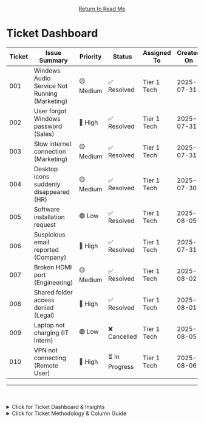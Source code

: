 <p align="center">
  <a href="/README.MD">Return to Read Me</a> 
</p>

# Ticket Dashboard

| Ticket | Issue Summary                                 | Priority  | Status         | Assigned To | Created On | Resolution Date | Time to Resolve | Link                                 |
| ------ | --------------------------------------------- | --------- | -------------- | ----------- | ---------- | --------------- | --------------- | ------------------------------------ |
| 001    | Windows Audio Service Not Running (Marketing) | 🟡 Medium | ✅ Resolved    | Tier 1 Tech | 2025-07-31 | 2025-08-01      | 1 day           | [View](tickets/ticket-001/README.md) |
| 002    | User forgot Windows password (Sales)          | 🔴 High   | ✅ Resolved    | Tier 1 Tech | 2025-07-31 | 2025-08-01      | 1 day           | [View](tickets/ticket-002/README.md) |
| 003    | Slow internet connection (Marketing)          | 🟡 Medium | ✅ Resolved    | Tier 1 Tech | 2025-07-31 | 2025-08-03      | 3 days          | [View](tickets/ticket-003/README.md) |
| 004    | Desktop icons suddenly disappeared (HR)       | 🟡 Medium | ✅ Resolved    | Tier 1 Tech | 2025-07-30 | 2025-08-04      | 5 days          | [View](tickets/ticket-004/README.md) |
| 005    | Software installation request                 | 🟢 Low    | ✅ Resolved    | Tier 1 Tech | 2025-08-05 | 2025-08-06      | 1 day           | [View](tickets/ticket-005/README.md) |
| 006    | Suspicious email reported (Company)           | 🔴 High   | ✅ Resolved    | Tier 1 Tech | 2025-07-31 | 2025-08-02      | 2 days          | [View](tickets/ticket-006/README.md) |
| 007    | Broken HDMI port (Engineering)                | 🟡 Medium | ✅ Resolved    | Tier 1 Tech | 2025-08-02 | 2025-08-05      | 3 days          | [View](tickets/ticket-007/README.md) |
| 008    | Shared folder access denied (Legal)           | 🔴 High   | ✅ Resolved    | Tier 1 Tech | 2025-08-01 | 2025-08-02      | 1 day           | [View](tickets/ticket-008/README.md) |
| 009    | Laptop not charging (IT Intern)               | 🟢 Low    | ❌ Cancelled   | Tier 1 Tech | 2025-08-05 | —               | —               | [View](tickets/ticket-009/README.md) |
| 010    | VPN not connecting (Remote User)              | 🔴 High   | ⏳ In Progress | Tier 1 Tech | 2025-08-06 | —               | —               | [View](tickets/ticket-010/README.md) |

---

<br>
<br>
<details>
<summary>Click for Ticket Dashboard & Insights</summary>
<br>

## Quick Access to Tickets

- [Ticket 001](tickets/ticket-001/README.md)
- [Ticket 002](tickets/ticket-002/README.md)
- [Ticket 003](tickets/ticket-003/README.md)
- [Ticket 004](tickets/ticket-004/README.md)
- [Ticket 005](tickets/ticket-005/README.md)
- [Ticket 006](tickets/ticket-006/README.md)
- [Ticket 007](tickets/ticket-007/README.md)
- [Ticket 008](tickets/ticket-008/README.md)
- [Ticket 009](tickets/ticket-009/README.md)
- [Ticket 010](tickets/ticket-010/README.md)

---

## Ticket Summary

- 🎫 Total Tickets: 10
- ✅ Resolved: 8
- ⏳ In Progress: 1
- ❌ Cancelled: 1
- ✅ Resolution Rate: 80%

Tickets were prioritized and resolved according to industry-standard help desk practices.

---

<br>
<br>
</details>

<details>
<summary>Click for Ticket Methodology & Column Guide</summary>
<br>

## Ticket Handling Methodology

This project simulates a real-world IT Help Desk workflow.  
All support tickets were prioritized and resolved based on business impact and urgency:

- 🔴 **High Priority**: Security breaches, login issues, BSOD, VPN — addressed immediately.
- 🟡 **Medium Priority**: Slow network, hardware damage — scheduled after critical issues.
- 🟢 **Low Priority**: Software requests, non-urgent tasks — resolved when possible.

Each ticket was reviewed and resolved independently, following realistic troubleshooting procedures.

For ticket details, view each linked `README.md` file from the [Ticket Dashboard](#-it-help-desk-ticket-dashboard).

---

## Column Descriptions

| **Column**        | **Description**                                                                                                                   |
| ----------------- | --------------------------------------------------------------------------------------------------------------------------------- |
| `Ticket`          | Unique ticket ID with a status emoji for quick visual identification.                                                             |
| `Issue Summary`   | A concise summary of the user-reported problem, often including the affected department or role.                                  |
| `Priority`        | The urgency level of the issue:<br>🔴 High, 🟡 Medium, 🟢 Low — helps determine the order of resolution based on business impact. |
| `Status`          | Current state of the ticket:<br>✅ Resolved, ⏳ In Progress, ❌ Cancelled.                                                        |
| `Assigned To`     | Name or role of the technician who handled the issue.                                                                             |
| `Created On`      | The date the ticket was submitted by the user.                                                                                    |
| `Resolution Date` | The date the issue was resolved and marked complete.                                                                              |
| `Time to Resolve` | Total time (in days) it took to fix the issue — good metric for efficiency and SLA tracking.                                      |
| `Link`            | Direct link to the full troubleshooting steps and resolution written in the ticket's Markdown file.                               |

---

<br>
</details>
